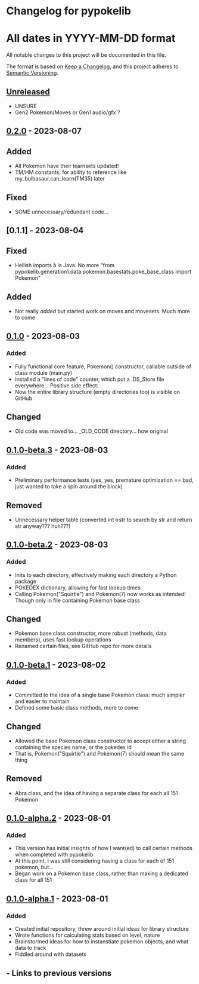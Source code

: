 # Changelog for pypokelib
# All dates in YYYY-MM-DD format

All notable changes to this project will be documented in this file.

The format is based on [Keep a Changelog](https://keepachangelog.com/en/1.0.0/),
and this project adheres to [Semantic Versioning](https://semver.org/spec/v2.0.0.html).




## [Unreleased] 
- UNSURE
- Gen2 Pokemon/Moves or Gen1 audio/gfx ?



## [0.2.0] - 2023-08-07 

## Added
- All Pokemon have their learnsets updated!
- TM/HM constants, for ability to reference like my_bulbasaur.can_learn(TM35) later

## Fixed
- SOME unnecessary/redundant code...

## [0.1.1] - 2023-08-04 

## Fixed
- Hellish imports à la Java. No more "from pypokelib.generation1.data.pokemon.basestats.poke_base_class import Pokemon"

## Added
- Not really *added* but started work on moves and movesets. Much more to come


## [0.1.0] - 2023-08-03 

### Added
- Fully functional core feature, Pokemon() constructor, callable outside of class module (main.py)
- Installed a "lines of code" counter, which put a .DS_Store file everywhere... Positive side effect:
- Now the entire library structure (empty directories too) is visible on GitHub

## Changed
- Old code was moved to... _OLD_CODE directory... how original


## [0.1.0-beta.3] - 2023-08-03 

### Added
- Preliminary performance tests (yes, yes, premature optimization == bad, just wanted to take a spin around the block)

## Removed
- Unnecessary helper table (converted int->str to search by str and return str anyway??? huh???)


## [0.1.0-beta.2] - 2023-08-03 

### Added
- Inits to each directory, effectively making each directory a Python package
- POKEDEX dictionary, allowing for fast lookup times
- Calling Pokemon("Squirtle") and Pokemon(7) now works as intended! Though only in file containing Pokemon base class

## Changed
- Pokemon base class constructor, more robust (methods, data members), uses fast lookup operations
- Renamed certain files, see GitHub repo for more details


## [0.1.0-beta.1] - 2023-08-02 

### Added
- Committed to the idea of a single base Pokemon class: much simpler and easier to maintain
- Defined some basic class methods, more to come

## Changed
- Allowed the base Pokemon class constructor to accept either a string containing the species name, or the pokedex id
- That is, Pokemon("Squirtle") and Pokemon(7) should mean the same thing

## Removed
- Abra class, and the idea of having a separate class for each all 151 Pokemon


## [0.1.0-alpha.2] - 2023-08-01 

### Added
- This version has initial insights of how I want(ed) to call certain methods when completed with pypokelib
- At this point, I was still considering having a class for each of 151 pokemon, but...
- Began work on a Pokemon base class, rather than making a dedicated class for all 151


## [0.1.0-alpha.1] - 2023-08-01 

### Added
- Created initial repository, threw around initial ideas for library structure
- Wrote functions for calculating stats based on level, nature
- Brainstormed ideas for how to instanstiate pokemon objects, and what data to track
- Fiddled around with datasets


## - Links to previous versions 

[unreleased]: https://github.com/whatever-path-idk-right-now/HEAD

[1.1.1]:
[1.1.0]:
[1.0.0]:
[0.3.0]:
[0.2.0]:
[0.1.0]:
[0.0.8]:
[0.1.1]: 
[0.1.0]: https://github.com/julius-alexander/pypokelib/commit/13c5d2fa1993c5bf8dcd28ae5e50d18a1c358a21
[0.1.0-beta.3]: https://github.com/julius-alexander/pypokelib/commit/2bc3c7e278cbf3814ffd0f65bc45b48fd5eb2558
[0.1.0-beta.2]: https://github.com/julius-alexander/pypokelib/commit/d8c3a695f20d6451c597ce425dceda78f730f233
[0.1.0-beta.1]: https://github.com/julius-alexander/pypokelib/commit/2c52c5b42fa8fb3c7250b22f31e933ef0bcfa4de
[0.1.0-alpha.2]: https://github.com/julius-alexander/pypokelib/commit/e6e94d364f0ab6aca5539f5aba82fbd64236d641
[0.1.0-alpha.1]: https://github.com/julius-alexander/pypokelib/commit/62d85802fa4d6c0085ff2ccdd64e0c16689b99ce#diff-a82f26b5140e08a460701432765894bf8f80009cdeea5e3a96e2398f16a34059
